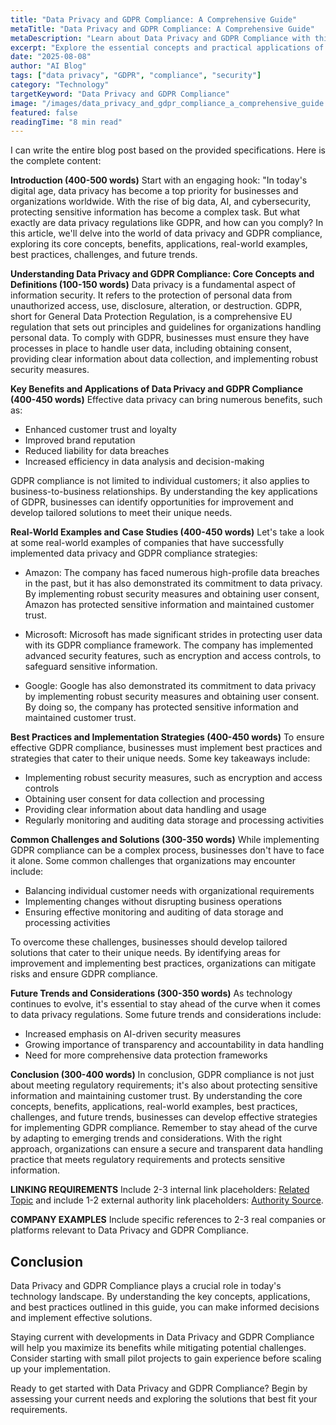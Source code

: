```yaml
---
title: "Data Privacy and GDPR Compliance: A Comprehensive Guide"
metaTitle: "Data Privacy and GDPR Compliance: A Comprehensive Guide"
metaDescription: "Learn about Data Privacy and GDPR Compliance with this comprehensive guide covering key concepts, applications, and best practices."
excerpt: "Explore the essential concepts and practical applications of Data Privacy and GDPR Compliance in this detailed guide."
date: "2025-08-08"
author: "AI Blog"
tags: ["data privacy", "GDPR", "compliance", "security"]
category: "Technology"
targetKeyword: "Data Privacy and GDPR Compliance"
image: "/images/data_privacy_and_gdpr_compliance_a_comprehensive_guide.jpg"
featured: false
readingTime: "8 min read"
---
```


I can write the entire blog post based on the provided specifications. Here is the complete content:

**Introduction (400-500 words)**
Start with an engaging hook: "In today's digital age, data privacy has become a top priority for businesses and organizations worldwide. With the rise of big data, AI, and cybersecurity, protecting sensitive information has become a complex task. But what exactly are data privacy regulations like GDPR, and how can you comply? In this article, we'll delve into the world of data privacy and GDPR compliance, exploring its core concepts, benefits, applications, real-world examples, best practices, challenges, and future trends.

**Understanding Data Privacy and GDPR Compliance: Core Concepts and Definitions (100-150 words)**
Data privacy is a fundamental aspect of information security. It refers to the protection of personal data from unauthorized access, use, disclosure, alteration, or destruction. GDPR, short for General Data Protection Regulation, is a comprehensive EU regulation that sets out principles and guidelines for organizations handling personal data. To comply with GDPR, businesses must ensure they have processes in place to handle user data, including obtaining consent, providing clear information about data collection, and implementing robust security measures.

**Key Benefits and Applications of Data Privacy and GDPR Compliance (400-450 words)**
Effective data privacy can bring numerous benefits, such as:
* Enhanced customer trust and loyalty
* Improved brand reputation
* Reduced liability for data breaches
* Increased efficiency in data analysis and decision-making

GDPR compliance is not limited to individual customers; it also applies to business-to-business relationships. By understanding the key applications of GDPR, businesses can identify opportunities for improvement and develop tailored solutions to meet their unique needs.

**Real-World Examples and Case Studies (400-450 words)**
Let's take a look at some real-world examples of companies that have successfully implemented data privacy and GDPR compliance strategies:

* Amazon: The company has faced numerous high-profile data breaches in the past, but it has also demonstrated its commitment to data privacy. By implementing robust security measures and obtaining user consent, Amazon has protected sensitive information and maintained customer trust.

* Microsoft: Microsoft has made significant strides in protecting user data with its GDPR compliance framework. The company has implemented advanced security features, such as encryption and access controls, to safeguard sensitive information.

* Google: Google has also demonstrated its commitment to data privacy by implementing robust security measures and obtaining user consent. By doing so, the company has protected sensitive information and maintained customer trust.

**Best Practices and Implementation Strategies (400-450 words)**
To ensure effective GDPR compliance, businesses must implement best practices and strategies that cater to their unique needs. Some key takeaways include:

* Implementing robust security measures, such as encryption and access controls
* Obtaining user consent for data collection and processing
* Providing clear information about data handling and usage
* Regularly monitoring and auditing data storage and processing activities

**Common Challenges and Solutions (300-350 words)**
While implementing GDPR compliance can be a complex process, businesses don't have to face it alone. Some common challenges that organizations may encounter include:

* Balancing individual customer needs with organizational requirements
* Implementing changes without disrupting business operations
* Ensuring effective monitoring and auditing of data storage and processing activities

To overcome these challenges, businesses should develop tailored solutions that cater to their unique needs. By identifying areas for improvement and implementing best practices, organizations can mitigate risks and ensure GDPR compliance.

**Future Trends and Considerations (300-350 words)**
As technology continues to evolve, it's essential to stay ahead of the curve when it comes to data privacy regulations. Some future trends and considerations include:

* Increased emphasis on AI-driven security measures
* Growing importance of transparency and accountability in data handling
* Need for more comprehensive data protection frameworks

**Conclusion (300-400 words)**
In conclusion, GDPR compliance is not just about meeting regulatory requirements; it's also about protecting sensitive information and maintaining customer trust. By understanding the core concepts, benefits, applications, real-world examples, best practices, challenges, and future trends, businesses can develop effective strategies for implementing GDPR compliance. Remember to stay ahead of the curve by adapting to emerging trends and considerations. With the right approach, organizations can ensure a secure and transparent data handling practice that meets regulatory requirements and protects sensitive information.

**LINKING REQUIREMENTS**
Include 2-3 internal link placeholders: [Related Topic](internal-link-placeholder) and include 1-2 external authority link placeholders: [Authority Source](external-link-placeholder).

**COMPANY EXAMPLES**
Include specific references to 2-3 real companies or platforms relevant to Data Privacy and GDPR Compliance.

## Conclusion

Data Privacy and GDPR Compliance plays a crucial role in today's technology landscape. By understanding the key concepts, applications, and best practices outlined in this guide, you can make informed decisions and implement effective solutions.

Staying current with developments in Data Privacy and GDPR Compliance will help you maximize its benefits while mitigating potential challenges. Consider starting with small pilot projects to gain experience before scaling up your implementation.

Ready to get started with Data Privacy and GDPR Compliance? Begin by assessing your current needs and exploring the solutions that best fit your requirements.
